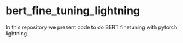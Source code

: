 # bert_fine_tuning_lightning
In this repository we present code to do BERT finetuning with pytorch lightning.
